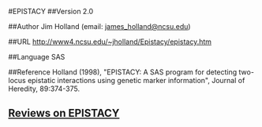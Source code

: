#EPISTACY
##Version
2.0

##Author
Jim Holland (email: james_holland@ncsu.edu)

##URL
http://www4.ncsu.edu/~jholland/Epistacy/epistacy.htm

##Language
SAS

##Reference
Holland (1998), "EPISTACY: A SAS program for detecting two-locus epistatic interactions using genetic marker information", Journal of Heredity, 89:374-375.


## [Reviews on EPISTACY](https://github.com/gaow/genetic-analysis-software/issues/110)